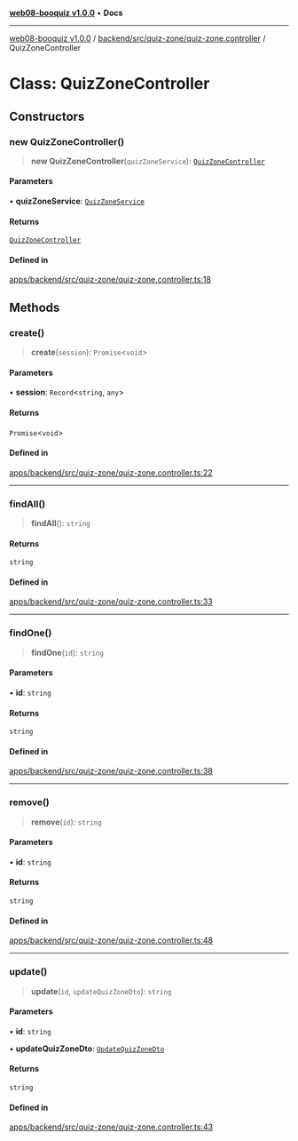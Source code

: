 [**web08-booquiz v1.0.0**](../../../../../README.md) • **Docs**

***

[web08-booquiz v1.0.0](../../../../../modules.md) / [backend/src/quiz-zone/quiz-zone.controller](../README.md) / QuizZoneController

# Class: QuizZoneController

## Constructors

### new QuizZoneController()

> **new QuizZoneController**(`quizZoneService`): [`QuizZoneController`](QuizZoneController.md)

#### Parameters

• **quizZoneService**: [`QuizZoneService`](../../quiz-zone.service/classes/QuizZoneService.md)

#### Returns

[`QuizZoneController`](QuizZoneController.md)

#### Defined in

[apps/backend/src/quiz-zone/quiz-zone.controller.ts:18](https://github.com/boostcampwm-2024/web08-BooQuiz/blob/7e828c98e22bdcb5cd4d46c7c476fd54ffa246ae/apps/backend/src/quiz-zone/quiz-zone.controller.ts#L18)

## Methods

### create()

> **create**(`session`): `Promise`\<`void`\>

#### Parameters

• **session**: `Record`\<`string`, `any`\>

#### Returns

`Promise`\<`void`\>

#### Defined in

[apps/backend/src/quiz-zone/quiz-zone.controller.ts:22](https://github.com/boostcampwm-2024/web08-BooQuiz/blob/7e828c98e22bdcb5cd4d46c7c476fd54ffa246ae/apps/backend/src/quiz-zone/quiz-zone.controller.ts#L22)

***

### findAll()

> **findAll**(): `string`

#### Returns

`string`

#### Defined in

[apps/backend/src/quiz-zone/quiz-zone.controller.ts:33](https://github.com/boostcampwm-2024/web08-BooQuiz/blob/7e828c98e22bdcb5cd4d46c7c476fd54ffa246ae/apps/backend/src/quiz-zone/quiz-zone.controller.ts#L33)

***

### findOne()

> **findOne**(`id`): `string`

#### Parameters

• **id**: `string`

#### Returns

`string`

#### Defined in

[apps/backend/src/quiz-zone/quiz-zone.controller.ts:38](https://github.com/boostcampwm-2024/web08-BooQuiz/blob/7e828c98e22bdcb5cd4d46c7c476fd54ffa246ae/apps/backend/src/quiz-zone/quiz-zone.controller.ts#L38)

***

### remove()

> **remove**(`id`): `string`

#### Parameters

• **id**: `string`

#### Returns

`string`

#### Defined in

[apps/backend/src/quiz-zone/quiz-zone.controller.ts:48](https://github.com/boostcampwm-2024/web08-BooQuiz/blob/7e828c98e22bdcb5cd4d46c7c476fd54ffa246ae/apps/backend/src/quiz-zone/quiz-zone.controller.ts#L48)

***

### update()

> **update**(`id`, `updateQuizZoneDto`): `string`

#### Parameters

• **id**: `string`

• **updateQuizZoneDto**: [`UpdateQuizZoneDto`](../../dto/update-quiz-zone.dto/classes/UpdateQuizZoneDto.md)

#### Returns

`string`

#### Defined in

[apps/backend/src/quiz-zone/quiz-zone.controller.ts:43](https://github.com/boostcampwm-2024/web08-BooQuiz/blob/7e828c98e22bdcb5cd4d46c7c476fd54ffa246ae/apps/backend/src/quiz-zone/quiz-zone.controller.ts#L43)
